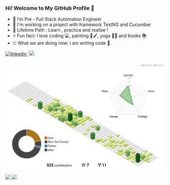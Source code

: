 ### Hi! Welcome to My GitHub Profile 👋


- 🔭 I’m Pre - Full Stack Automation Engineer                                                                              
- 🌱 I'm working on a project with framework TestNG and Cucumber
- 💪 Lifetime Path : Learn , practice and realise ! 
- ⚡ Fun fact: I love coding 💻, painting 🎨🖌, yoga 🧘🏻‍ and books 📚 
- ⏲ What we are doing now: i am writing code 🚀.
<a href="https://www.linkedin.com/in/sevim-samgar-b56b51252/" target="_blank">
<img src=https://img.shields.io/badge/LinkedIn-0077B5?style=for-the-badge&logo=linkedin&logoColor=white alt=linkedin style="margin-bottom: 5px;" />
</a> 
`<img src="https://img.shields.io/badge/Medium-12100E?style=for-the-badge&logo=medium&logoColor=white" /></a>&nbsp;&nbsp;&nbsp;	


![](./profile-3d-contrib/profile-green-animate.svg)



                                                                                                                                     
![](.github/68747470733a2f2f6d69722d73332d63646e2d63662e626568616e63652e6e65742f70726f6a6563745f6d6f64756c65732f646973702f3630313031343131363737303437352e363036386265666634363430612e676966.gif)
![](.github/200w.gif)













